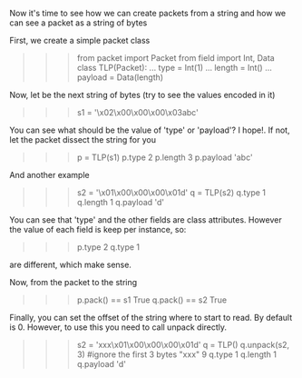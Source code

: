 Now it's time to see how we can create packets from a string and how we can see a packet 
as a string of bytes

First, we create a simple packet class

>>> from packet import Packet
>>> from field import Int, Data
>>> class TLP(Packet):
...    type = Int(1)
...    length = Int()
...    payload = Data(length)

Now, let be the next string of bytes (try to see the values encoded in it)

>>> s1 = '\x02\x00\x00\x00\x03abc'

You can see what should be the value of 'type' or 'payload'? 
I hope!. If not, let the packet dissect the string for you

>>> p = TLP(s1)
>>> p.type
2
>>> p.length
3
>>> p.payload
'abc'

And another example
>>> s2 = '\x01\x00\x00\x00\x01d'
>>> q = TLP(s2)
>>> q.type
1
>>> q.length
1
>>> q.payload
'd'

You can see that 'type' and the other fields are class attributes. However the value
of each field is keep per instance, so:

>>> p.type
2
>>> q.type
1

are different, which make sense.

Now, from the packet to the string

>>> p.pack() == s1
True
>>> q.pack() == s2
True

Finally, you can set the offset of the string where to start to read. By default is 0.
However, to use this you need to call unpack directly.
>>> s2 = 'xxx\x01\x00\x00\x00\x01d'
>>> q = TLP()
>>> q.unpack(s2, 3) #ignore the first 3 bytes "xxx"
9
>>> q.type
1
>>> q.length
1
>>> q.payload
'd'
